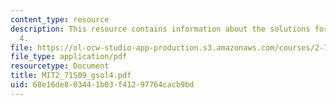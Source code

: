 ```yaml
---
content_type: resource
description: This resource contains information about the solutions for problem set
  4.
file: https://ol-ocw-studio-app-production.s3.amazonaws.com/courses/2-71-optics-spring-2009/68e16de803441b03f41297764cacb9bd_MIT2_71S09_gsol4.pdf
file_type: application/pdf
resourcetype: Document
title: MIT2_71S09_gsol4.pdf
uid: 68e16de8-0344-1b03-f412-97764cacb9bd
---
```

